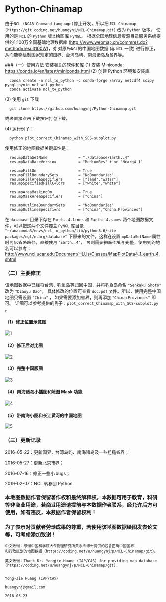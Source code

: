 # Python-Chinamap
由于```NCL (NCAR Command Language)```停止开发，所以把 `NCL-Chinamap (https://git.coding.net/huangynj/NCL-Chinamap.git)` 改为 `Python` 版本。
使用的是 `NCL` 的 `Python` 版本绘图库 `PyNGL`。 
根据全国地理信息资源目录服务系统提供的1:100万全国基础地理数据库 (http://www.webmap.cn/commres.do?method=result100W)，对
对原```PyNGL```的中国地图数据 (与 `NCL` 一致) 进行修正，从而能够绘制国家规定的国界、台湾岛屿、南海诸岛及省界等。


###（一）使用方法
安装相关的软件和库
(1) 安装 Miniconda: https://conda.io/en/latest/miniconda.html
(2) 创建 Python 环境和安装库
```
  conda create -n ncl_to_python -c conda-forge xarray netcdf4 scipy pyngl pynio ncl wrf-python
  conda activate ncl_to_python
```
(3) 使用 `git` 下载
```
  git clone https://github.com/huangynj/Python-Chinamap.git
```
或者直接点击下载按钮打包下载。

(4) 运行例子：
```
  python plot_correct_Chinamap_with_SCS-subplot.py
```

使用修正的地图数据关键属性是：
```
  res.mpDataSetName              = "./database/Earth..4"
  res.mpDataBaseVersion          = "MediumRes" # or "Ncarg4_1"
  
  res.mpFillOn                   = True
  res.mpFillBoundarySets         = "NoBoundaries"
  res.mpFillAreaSpecifiers       = ["land","water"]
  res.mpSpecifiedFillColors      = ["white","white"]
  
  res.mpAreaMaskingOn            = True
  res.mpMaskAreaSpecifiers       = ["China"]
  
  res.mpOutlineBoundarySets      = "NoBoundaries"
  res.mpOutlineSpecifiers        = ["China","China:Provinces"]
```
在 `database` 目录下存在 `Earth..4.lines` 和 `Earth..4.names` 
两个地图数据文件，可以把这两个文件覆盖 `PyNGL` 库目录 `"~/anaconda3/envs/ncl_to_python/lib/python3.6/site-packages/ngl/ncarg/database"` 
下原来的文件，这样在设置 `mpDataSetName` 属性时可以省略路径，直接使用 `"Earth..4"`，
否则需要把路径填写完整。使用到的地名可以参考：
  http://www.ncl.ucar.edu/Document/HLUs/Classes/MapPlotData4_1_earth_4.shtml

### （二）主要修正
该地图数据中已经将台湾、钓鱼岛等归回中国，并将钓鱼岛命名 `"Senkaku Shoto"` 改为 `"Diaoyu Dao"`，
具体修改的位置可查看 `doc.pdf` 文件。所以，使用完整中国地图只需设置 `"China"` ，
如果需要添加省界，则再添加 `"China:Provinces"` 即可。
详细可以参考提供的例子：`plot_correct_Chinamap_with_SCS-subplot.py` 。

#### （1）修正位置示意图
![1][1]

#### （2）修正后对比图
![2][2]

#### （3）完整中国版图
![3][3]

#### （4）南海诸岛小插图和地图 Mask 功能
![4][4]

#### （5）带南海小图和长江黄河的中国地图
![5][5]


### （三）更新记录

2016-05-22：更新国界、台湾岛屿、南海诸岛及一些粗糙省界；

2016-05-27：更新北京市界；

2016-07-16：修正一些小 bugs；

2019-02-07：NCL 转移到 Python.


### 本地图数据作者保留著作权和最终解释权，本数据可用于教育，科研等非商业用途，若商业用途请提前与本数据作者联系，经允许后方可使用，如有违反，本数据作者保留权利！
### 为了表示对贡献者劳动成果的尊重，若使用该地图数据绘图发表论文等，可考虑添加致谢！


```
中文致谢：感谢中国科学院大气物理研究所黄永杰博士提供的包含正确中国国界
和行政区划的地图数据（https://coding.net/u/huangynj/p/NCL-Chinamap/git）。

英文致谢：Thank Dr. Yongjie Huang (IAP/CAS) for providing map database 
(https://coding.net/u/huangynj/p/NCL-Chinamap/git).


Yong-Jie Huang (IAP/CAS) 

huangynj@gmail.com

2016-05-23
```

[1]: http://bbs.06climate.com/data/attachment/forum/201605/23/163019nbumte0zmvzkr0tt.png
[2]: http://bbs.06climate.com/data/attachment/forum/201605/23/163020y3o0b0gdll6th2zp.png
[3]: http://bbs.06climate.com/data/attachment/forum/201605/23/163020lanad0ais7n76cgc.png
[4]: http://bbs.06climate.com/data/attachment/forum/201605/27/201628x317lcnoird7doer.png
[5]: http://bbs.06climate.com/data/attachment/album/201612/02/085435s333q24y4ql9p346.png
